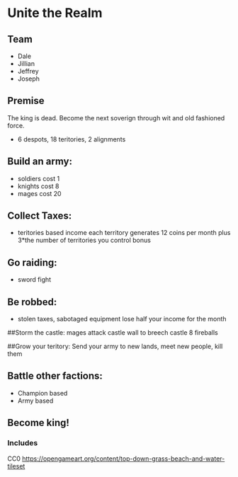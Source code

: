 # Unite the Realm

## Team
- Dale
- Jillian
- Jeffrey
- Joseph

## Premise
The king is dead.  Become the next soverign through wit and old fashioned force.

- 6 despots, 18 teritories, 2 alignments

## Build an army:

- soldiers cost 1
- knights cost 8
- mages cost 20

## Collect Taxes:

- teritories based income 
	each territory generates 12 coins per month plus 3*the number of territories you control bonus

## Go raiding:

- sword fight

## Be robbed:

- stolen taxes, sabotaged equipment
   lose half your income for the month

##Storm the castle:
	mages attack castle wall to breech castle 8 fireballs

##Grow your teritory:
Send your army to new lands, meet new people, kill them

## Battle other factions:

- Champion based
- Army based

## Become king!

### Includes
CC0 https://opengameart.org/content/top-down-grass-beach-and-water-tileset
